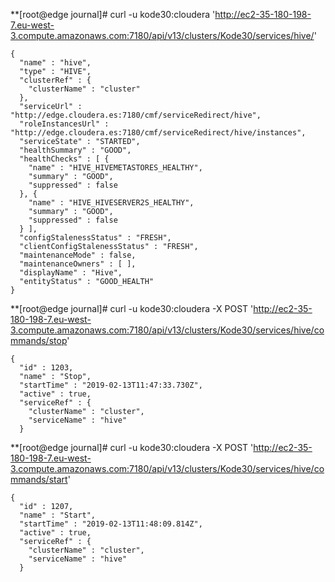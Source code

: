 **[root@edge journal]# curl -u kode30:cloudera 'http://ec2-35-180-198-7.eu-west-3.compute.amazonaws.com:7180/api/v13/clusters/Kode30/services/hive/'
```
{
  "name" : "hive",
  "type" : "HIVE",
  "clusterRef" : {
    "clusterName" : "cluster"
  },
  "serviceUrl" : "http://edge.cloudera.es:7180/cmf/serviceRedirect/hive",
  "roleInstancesUrl" : "http://edge.cloudera.es:7180/cmf/serviceRedirect/hive/instances",
  "serviceState" : "STARTED",
  "healthSummary" : "GOOD",
  "healthChecks" : [ {
    "name" : "HIVE_HIVEMETASTORES_HEALTHY",
    "summary" : "GOOD",
    "suppressed" : false
  }, {
    "name" : "HIVE_HIVESERVER2S_HEALTHY",
    "summary" : "GOOD",
    "suppressed" : false
  } ],
  "configStalenessStatus" : "FRESH",
  "clientConfigStalenessStatus" : "FRESH",
  "maintenanceMode" : false,
  "maintenanceOwners" : [ ],
  "displayName" : "Hive",
  "entityStatus" : "GOOD_HEALTH"
}
```
  
**[root@edge journal]# curl -u kode30:cloudera -X POST 'http://ec2-35-180-198-7.eu-west-3.compute.amazonaws.com:7180/api/v13/clusters/Kode30/services/hive/commands/stop'
```
{
  "id" : 1203,
  "name" : "Stop",
  "startTime" : "2019-02-13T11:47:33.730Z",
  "active" : true,
  "serviceRef" : {
    "clusterName" : "cluster",
    "serviceName" : "hive"
  }
```

**[root@edge journal]# curl -u kode30:cloudera -X POST 'http://ec2-35-180-198-7.eu-west-3.compute.amazonaws.com:7180/api/v13/clusters/Kode30/services/hive/commands/start'
```
{
  "id" : 1207,
  "name" : "Start",
  "startTime" : "2019-02-13T11:48:09.814Z",
  "active" : true,
  "serviceRef" : {
    "clusterName" : "cluster",
    "serviceName" : "hive"
  }
```
